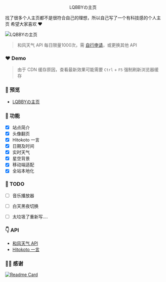 <p align="center">LQBBYの主页</p>

<p>
找了很多个人主页都不是很符合自己的理想，所以自己写了一个有科技感的个人主页
希望大家喜欢 ❤️
</p>

![LQBBYの主页](https://www.lqbby.com/upload/2022/06/QQ%E6%88%AA%E5%9B%BE20220613163335.webp)

>和风天气 API 每日限量1000次，需 [自行申请](https://dev.qweather.com/)，或更换其他 API

### ❤️ Demo
>由于 CDN 缓存原因，查看最新效果可能需要 `Ctrl` + `F5` 强制刷新浏览器缓存

### 👀 预览
- [LQBBYの主页](https://zy.lqbby.com:1443)

### 🌈 功能

- [x] 站点简介
- [x] 头像翻页
- [x] Hitokoto 一言
- [x] 日期及时间
- [x] 实时天气
- [x] 星空背景
- [x] 移动端适配
- [x] 全站本地化

### 📃 TODO

- [ ] 音乐播放器
- [ ] 白天黑夜切换

- [ ] 太垃圾了重新写....

### 👇 API

* [和风天气 API](https://dev.qweather.com/)
* [Hitokoto 一言](https://hitokoto.cn/)

### 🙆‍♂️ 感谢

[![Readme Card](https://github-readme-stats.vercel.app/api/pin/?username=dmego&repo=home.github.io)](https://github.com/dmego/home.github.io)
